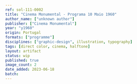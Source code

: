 ```yaml
---
ref: sol-111-0002
title: "Cinema Monumental - Programa 10 Maio 1960"
author_name: ["unknown author"]
publisher: ["Cinema Monumental"]
year: "y1960"
origin: Portugal
formats: ["programme"]
disciplines: ["graphic-design", illustration, typography]
tags: [direct color, cinema, halftone]
layout: artifact
status: wip
published: true
image_count: 2
date_added: 2023-06-18
batch:
---
```


